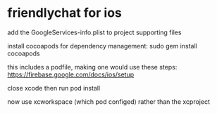 # friendlychat for ios

add the GoogleServices-info.plist to project supporting files

install cocoapods for dependency management: 
sudo gem install cocoapods

this includes a podfile, making one would use these steps: https://firebase.google.com/docs/ios/setup

close xcode then run 
pod install

now use xcworkspace (which pod configed) rather than the xcproject

